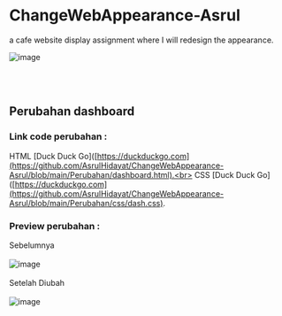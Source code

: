 # ChangeWebAppearance-Asrul
a cafe website display assignment where I will redesign the appearance.

![image](https://github.com/AsrulHidayat/ChangeWebAppearance-Asrul/assets/136725199/9443b32c-9bf8-47ba-81ca-982d031b709c)

<br> <br>

## Perubahan dashboard 

### Link code perubahan : <br>
HTML [Duck Duck Go]([https://duckduckgo.com](https://github.com/AsrulHidayat/ChangeWebAppearance-Asrul/blob/main/Perubahan/dashboard.html).<br> 
CSS [Duck Duck Go]([https://duckduckgo.com](https://github.com/AsrulHidayat/ChangeWebAppearance-Asrul/blob/main/Perubahan/css/dash.css).

### Preview perubahan :
Sebelumnya <br><br>
![image](https://github.com/AsrulHidayat/ChangeWebAppearance-Asrul/assets/136725199/9443b32c-9bf8-47ba-81ca-982d031b709c)
<br><br> Setelah Diubah <br><br>
![image](https://github.com/AsrulHidayat/ChangeWebAppearance-Asrul/assets/136725199/0d9ba3aa-eecf-49e3-8ac3-c718ed6b09d7)
<br><br>


